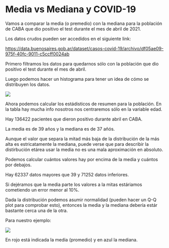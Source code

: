 # Media vs Mediana y COVID-19



Vamos a comparar la media (o premedio) con la mediana para la población de CABA que dio positivo el test durante el mes de abril de 2021.

Los datos crudos pueden ser accedidos en el siguiente link:

https://data.buenosaires.gob.ar/dataset/casos-covid-19/archivo/df05ae09-975f-40fc-9011-c5ccff0024ab

Primero filtramos los datos para quedarnos sólo con la población que dio positivo el test durante el mes de abril.

Luego podemos hacer un histograma para tener un idea de cómo se distribuyen los datos.

![](/home/foni/Documents/covid19/histo1.png)



Ahora podemos calcular los estádisticos de resumen para la población. En la tabla hay mucha info nosotros nos centraremos sólo en la variable edad.



Hay 136422 pacientes que dieron positivo durante abril en CABA.

La media es de 39 años y la mediana es de 37 añós.

Aunque el valor que separa la mitad más baja de la distribución de la más alta es estricatamente la mediana, puede verse que para describir la distirbución etárea usar la media no es una mala aproximación en absoluto.

Podemos calcular cuántos valores hay por encima de la media y cuántos por debajos.

Hay 62337 datos mayores que 39 y 71252 datos inferiores.

Si dejéramos que la media parte los valores a la mitas estáriamos cometiendo un error menor al 10%.



Dada la distribución podemos asumir normalidad (pueden hacer un Q-Q plot para comprobar esto), entonces la media y la mediana debería estár bastante cerca una de la otra. 

Para nuestro ejemplo:

 ![](/home/foni/Documents/covid19/histo2.png)

En rojo está indicada la media (promedio) y en azul la mediana.



